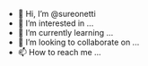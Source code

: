 - 👋 Hi, I’m @sureonetti
- 👀 I’m interested in ...
- 🌱 I’m currently learning ...
- 💞️ I’m looking to collaborate on ...
- 📫 How to reach me ...

<!---
sureonetti/sureonetti is a ✨ special ✨ repository because its `README.md` (this file) appears on your GitHub profile.
You can click the Preview link to take a look at your changes.
--->
